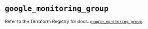 # `google_monitoring_group`

Refer to the Terraform Registry for docs: [`google_monitoring_group`](https://registry.terraform.io/providers/hashicorp/google/6.34.0/docs/resources/monitoring_group).
